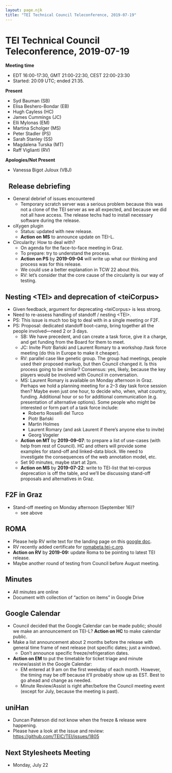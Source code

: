 ```yaml
---
layout: page.njk
title: "TEI Technical Council Teleconference, 2019-07-19"
---
```

# TEI Technical Council Teleconference, 2019-07-19
**Meeting time**


* EDT 16:00\-17:30, GMT 21:00\-22:30, CEST 22:00\-23:30
* Started: 20:09 UTC; ended 21:35\.


**Present**
* Syd Bauman (SB)
* Elisa Beshero\-Bondar (EB)
* Hugh Cayless (HC)
* James Cummings (JC)
* Elli Mylonas (EM)
* Martina Scholger (MS)
* Peter Stadler (PS)
* Sarah Stanley (SS)
* Magdalena Turska (MT)
* Raff Viglianti (RV)


**Apologies/Not Present**
* Vanessa Bigot Juloux (VBJ)


 
Release debriefing
------------------


* General debrief of issues encountered
	+ Temporary scratch server was a serious problem because this was not a clone of the TEI server as we all expected, and because we did not all have access. The release techs had to install necessary software during the release.
* oXygen plugin
	+ Status: updated with new release.
	+ **Action on** **MS** to announce update on TEI\-L.
* Circularity: How to deal with?
	+ On agenda for the face\-to\-face meeting in Graz.
	+ To prepare: try to understand the process.
	+ **Action on PS** by **2019\-09\-04** will write up what our thinking and process was for this release.
	+ We could use a better explanation in TCW 22 about this.
	+ RV: let’s consider that the core cause of the circularity is our way of testing.


Nesting \<TEI\> and deprecation of \<teiCorpus\>
------------------------------------------------


* Given feedback, argument for deprecating \<teiCorpus\> is less strong.
* Need to re\-assess handling of standoff / nesting \<TEI\>.
* PS: This issue is much too big to deal with in a single meeting or F2F.
* PS: Proposal: dedicated standoff boot\-camp, bring together all the people involved—need 2 or 3 days.
	+ SB: We have precedent, and can create a task force, give it a charge, and get funding from the Board for them to meet.
	+ JC: Invite Piotr Bański and Laurent Romary to a workshop /task force meeting (do this in Europe to make it cheaper).
	+ RV: parallel case like genetic group. The group had meetings, people used their proposed markup, but then Council changed it. Is this process going to be similar? Consensus: yes, likely, because the key players would be involved with Council in conversation.
	+ MS: Laurent Romary is available on Monday afternoon in Graz. Perhaps we hold a planning meeting for a 2–3 day task force session then? Maybe even just one hour, to decide who, when, what country, funding. Additional hour or so for additional communication (e.g. presentation of alternative options). Some people who might be interested or form part of a task force include:
		- Roberto Rosselli del Turco
		- Piotr Bański
		- Martin Holmes
		- Laurent Romary (and ask Laurent if there’s anyone else to invite)
		- Georg Vogeler
	+ **Action on MT** by **2019\-09\-07**: to prepare a list of use\-cases (with help from rest of Council). HC and others will provide some examples for stand\-off and linked\-data block. We need to investigate the consequences of the web annotation model, etc.
	+ Set 90 minutes, maybe start at 2pm.
	+ **Action on MS** by **2019\-07\-22**: write to TEI\-list that tei\-corpus deprecation is off the table, and we’ll be discussing stand\-off proposals and alternatives in Graz.


F2F in Graz
-----------


* Stand\-off meeting on Monday afternoon (September 16\)?
	+ see above


ROMA
----


* Please help RV write text for the landing page on this [google doc](https://docs.google.com/document/d/1shx5xgCmyqk1lYfI_qcKhKb0npn5OnRXozer-bTh3vE/edit?usp=sharing).
* RV recently added certificate for [romabeta.tei\-c.org](http://romabeta.tei-c.org).
* **Action on RV** by **2019\-09:** update Roma to be pointing to latest TEI release.
* Maybe another round of testing from Council before August meeting.


Minutes
-------


* All minutes are online
* Document with collection of “action on items” in Google Drive


Google Calendar
---------------


* Council decided that the Google Calendar can be made public; should we make an announcement on TEI\-L? **Action on HC** to make calendar public.
* Make a list announcement about 2 months before the release with general time frame of next release (not specific dates; just a window).
	+ Don’t announce specific freeze/refrigeration dates.
* **Action on EM** to put the timetable for ticket triage and minute review/assist in the Google Calendar:
	+ EM entered at 9 am on the first weekday of each month. However, the timing may be off because it’ll probably show up as EST. Best to go ahead and change as needed.
	+ Minute Review/Assist is right after/before the Council meeting event (except for July, because the meeting is past).


uniHan
------


* Duncan Paterson did not know when the freeze \& release were happening.
* Please have a look at the issue and review: <https://github.com/TEIC/TEI/issues/1805>


**Next Stylesheets Meeting**
----------------------------


* Monday, July 22

